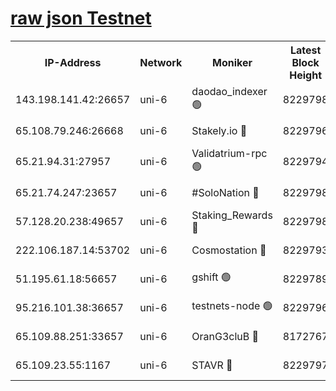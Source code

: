 [raw json Testnet](https://rpc-check.junot.stavr.tech/junot/rpc-junot-result.json)
=


<table><tr><th>IP-Address</th><th>Network</th><th>Moniker</th><th>Latest Block Height</th><th>Earliest Block Height</th><th>Catching Up</th><th>Tx Index</th><th>Voting Power</th><th>Scan Time</th></tr><tr><td>143.198.141.42:26657</td><td>uni-6</td><td>daodao_indexer 🟢</td><td>8229798</td><td>1</td><td>False</td><td>off</td><td>0</td><td>2024-02-22T17:53:45.379550532UTC</td></tr><tr><td>65.108.79.246:26668</td><td>uni-6</td><td>Stakely.io 🔴</td><td>8229796</td><td>1570872</td><td>False</td><td>on</td><td>11</td><td>2024-02-22T17:53:35.134217000UTC</td></tr><tr><td>65.21.94.31:27957</td><td>uni-6</td><td>Validatrium-rpc 🟢</td><td>8229794</td><td>2943363</td><td>False</td><td>on</td><td>0</td><td>2024-02-22T17:53:30.684249017UTC</td></tr><tr><td>65.21.74.247:23657</td><td>uni-6</td><td>#SoloNation 🔴</td><td>8229798</td><td>5208001</td><td>False</td><td>on</td><td>112</td><td>2024-02-22T17:53:44.423058095UTC</td></tr><tr><td>57.128.20.238:49657</td><td>uni-6</td><td>Staking_Rewards 🔴</td><td>8229798</td><td>6514618</td><td>False</td><td>on</td><td>1008</td><td>2024-02-22T17:53:45.648637640UTC</td></tr><tr><td>222.106.187.14:53702</td><td>uni-6</td><td>Cosmostation 🔴</td><td>8229793</td><td>7473037</td><td>False</td><td>on</td><td>109003</td><td>2024-02-22T17:53:28.209682271UTC</td></tr><tr><td>51.195.61.18:56657</td><td>uni-6</td><td>gshift 🟢</td><td>8229789</td><td>7691417</td><td>False</td><td>on</td><td>0</td><td>2024-02-22T17:53:16.558602074UTC</td></tr><tr><td>95.216.101.38:36657</td><td>uni-6</td><td>testnets-node 🟢</td><td>8229796</td><td>8116304</td><td>False</td><td>on</td><td>0</td><td>2024-02-22T17:53:37.604176866UTC</td></tr><tr><td>65.109.88.251:33657</td><td>uni-6</td><td>OranG3cluB 🔴</td><td>8172767</td><td>8146563</td><td>False</td><td>on</td><td>11</td><td>2024-02-22T17:53:50.114748981UTC</td></tr><tr><td>65.109.23.55:1167</td><td>uni-6</td><td>STAVR 🔴</td><td>8229797</td><td>8207211</td><td>False</td><td>off</td><td>6054</td><td>2024-02-22T17:53:42.021092129UTC</td></tr></table>